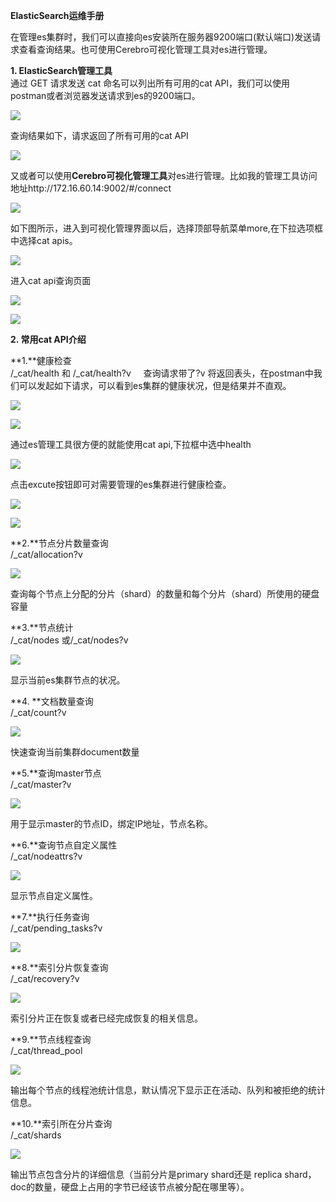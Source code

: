 **ElasticSearch运维手册**

在管理es集群时，我们可以直接向es安装所在服务器9200端口\(默认端口\)发送请求查看查询结果。也可使用Cerebro可视化管理工具对es进行管理。

**1. ElasticSearch管理工具**  
通过 GET 请求发送 cat 命名可以列出所有可用的cat API，我们可以使用postman或者浏览器发送请求到es的9200端口。

![](https://img2018.cnblogs.com/blog/907596/201907/907596-20190725105026159-1479466021.png)

查询结果如下，请求返回了所有可用的cat API

![](https://img2018.cnblogs.com/blog/907596/201907/907596-20190725105131697-1765157879.png)

又或者可以使用**Cerebro可视化管理工具**对es进行管理。比如我的管理工具访问地址http://172.16.60.14:9002/\#/connect

![](https://img2018.cnblogs.com/blog/907596/201907/907596-20190725105711933-775267779.png)

如下图所示，进入到可视化管理界面以后，选择顶部导航菜单more,在下拉选项框中选择cat apis。

![](https://img2018.cnblogs.com/blog/907596/201907/907596-20190725105532914-735373857.png)

进入cat api查询页面

![](https://img2018.cnblogs.com/blog/907596/201907/907596-20190725105747498-999117060.png)

![](https://img2018.cnblogs.com/blog/907596/201907/907596-20190725105812085-1084241060.png)

**2. 常用cat API介绍**

**1.**健康检查  
/\_cat/health 和 /\_cat/health?v     查询请求带了?v 将返回表头，在postman中我们可以发起如下请求，可以看到es集群的健康状况，但是结果并不直观。



![](https://img2018.cnblogs.com/blog/907596/201907/907596-20190725110018274-1217190598.png)

![](https://img2018.cnblogs.com/blog/907596/201907/907596-20190725110041122-1062100970.png)

通过es管理工具很方便的就能使用cat api,下拉框中选中health

![](https://img2018.cnblogs.com/blog/907596/201907/907596-20190725110108318-895015292.png)

点击excute按钮即可对需要管理的es集群进行健康检查。

![](https://img2018.cnblogs.com/blog/907596/201907/907596-20190725110147677-665607735.png)

![](https://img2018.cnblogs.com/blog/907596/201907/907596-20190725110218170-1977835826.png)

**2.**节点分片数量查询  
/\_cat/allocation?v

![](https://img2018.cnblogs.com/blog/907596/201907/907596-20190725110332363-1004858091.png)

查询每个节点上分配的分片（shard）的数量和每个分片（shard）所使用的硬盘容量

**3.**节点统计  
/\_cat/nodes 或/\_cat/nodes?v

![](https://img2018.cnblogs.com/blog/907596/201907/907596-20190725110416481-770745508.png)

显示当前es集群节点的状况。

**4. **文档数量查询  
/\_cat/count?v

![](https://img2018.cnblogs.com/blog/907596/201907/907596-20190725110501387-2083451823.png)

快速查询当前集群document数量

**5.**查询master节点  
/\_cat/master?v

![](https://img2018.cnblogs.com/blog/907596/201907/907596-20190725110548748-340501289.png)

用于显示master的节点ID，绑定IP地址，节点名称。

**6.**查询节点自定义属性  
/\_cat/nodeattrs?v

![](https://img2018.cnblogs.com/blog/907596/201907/907596-20190725110638847-38663585.png)

显示节点自定义属性。

**7.**执行任务查询  
/\_cat/pending\_tasks?v

![](https://img2018.cnblogs.com/blog/907596/201907/907596-20190725110746904-1529004002.png)

**8.**索引分片恢复查询  
/\_cat/recovery?v

![](https://img2018.cnblogs.com/blog/907596/201907/907596-20190725110832566-1994986819.png)

索引分片正在恢复或者已经完成恢复的相关信息。

**9.**节点线程查询  
/\_cat/thread\_pool

![](https://img2018.cnblogs.com/blog/907596/201907/907596-20190725110921042-1293498780.png)

输出每个节点的线程池统计信息，默认情况下显示正在活动、队列和被拒绝的统计信息。

**10.**索引所在分片查询  
/\_cat/shards

![](https://img2018.cnblogs.com/blog/907596/201907/907596-20190725111007828-553867650.png)

输出节点包含分片的详细信息（当前分片是primary shard还是 replica shard，doc的数量，硬盘上占用的字节已经该节点被分配在哪里等）。

